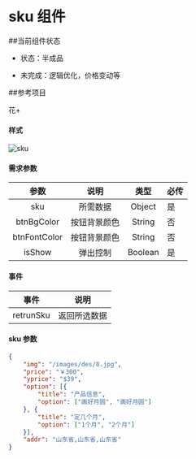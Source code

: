 # sku 组件
##当前组件状态

- 状态：半成品

- 未完成：逻辑优化，价格变动等

##参考项目 

花+

#### 样式

![sku](https://github.com/SevenDreamYang/individual_Component_Warehouse/tree/master/wechat/wechat-img-macdown/sku1.png)

#### 需求参数

|     参数     |     说明     |  类型   | 必传 |
| :----------: | :----------: | :-----: | ---- |
|     sku      |   所需数据   | Object  | 是   |
|  btnBgColor  | 按钮背景颜色 | String  | 否   |
| btnFontColor | 按钮背景颜色 | String  | 否   |
|    isShow    |   弹出控制   | Boolean | 是   |

#### 事件

| 事件      | 说明         |
| --------- | ------------ |
| retrunSku | 返回所选数据 |



#### sku 参数

```json
{
	"img": "/images/des/8.jpg",
	"price": "￥300",
	"yprice": "$39",
	"option": [{
		"title": "产品信息",
		"option": ["画好月圆", "画好月圆"]
	}, {
		"title": "定几个月",
		"option": ["1个月", "2个月"]
	}],
	"addr": "山东省,山东省,山东省"
}
```


